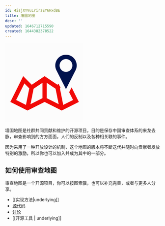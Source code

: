 ```yaml
---
id: 4isjXYVuLrirzEY6HxdBE
title: 墙国地图
desc: ''
updated: 1646712715590
created: 1644382378522
---
```


![](/assets/images/logo.png)

墙国地图是社群共同贡献和维护的开源项目，目的是保存中国审查体系的来龙去脉，审查影响到的方方面面，人们的反制以及各种相关联的事件。

因为采用了一种开放设计的机制，这个地图的版本将不断迭代并随时向贡献者发放特别的激励，所以你也可以加入并成为其中的一部分。

## 如何使用审查地图

审查地图是一个开源项目，你可以按图索骥，也可以补充完善，或者与更多人分享。

- [[实现方法|underlying]]     
- [源代码](https://github.com/China-Digital-Times-CDT/censorshipgraph)
- [讨论](https://github.com/China-Digital-Times-CDT/censorshipgraph/issues)
- [[开源工具 | underlying]]

